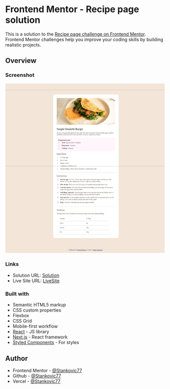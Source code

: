 # Frontend Mentor - Recipe page solution

This is a solution to the [Recipe page challenge on Frontend Mentor](https://www.frontendmentor.io/challenges/recipe-page-KiTsR8QQKm). Frontend Mentor challenges help you improve your coding skills by building realistic projects. 

## Overview

### Screenshot

![](./screen1.jpeg)

### Links

- Solution URL: [Solution](https://www.frontendmentor.io/solutions/recipe-page-9-08TJp-Eu)
- Live Site URL: [LiveSite](https://recipe-page-bay-rho.vercel.app/)


### Built with

- Semantic HTML5 markup
- CSS custom properties
- Flexbox
- CSS Grid
- Mobile-first workflow
- [React](https://reactjs.org/) - JS library
- [Next.js](https://nextjs.org/) - React framework
- [Styled Components](https://styled-components.com/) - For styles


## Author

- Frontend Mentor - [@Stankovic77](https://www.frontendmentor.io/profile/Stankovic77)
- Github - [@Stankovic77](https://github.com/Stankovic77)
- Vercel - [@Stankovic77](https://vercel.com/markos-projects)